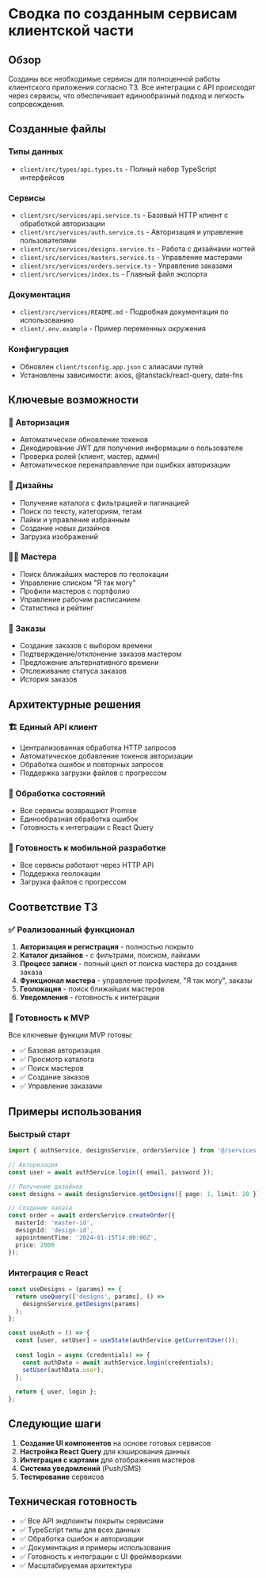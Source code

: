 # Сводка по созданным сервисам клиентской части

## Обзор

Созданы все необходимые сервисы для полноценной работы клиентского приложения согласно ТЗ. Все интеграции с API происходят через сервисы, что обеспечивает единообразный подход и легкость сопровождения.

## Созданные файлы

### Типы данных
- `client/src/types/api.types.ts` - Полный набор TypeScript интерфейсов

### Сервисы
- `client/src/services/api.service.ts` - Базовый HTTP клиент с обработкой авторизации
- `client/src/services/auth.service.ts` - Авторизация и управление пользователями
- `client/src/services/designs.service.ts` - Работа с дизайнами ногтей
- `client/src/services/masters.service.ts` - Управление мастерами
- `client/src/services/orders.service.ts` - Управление заказами
- `client/src/services/index.ts` - Главный файл экспорта

### Документация
- `client/src/services/README.md` - Подробная документация по использованию
- `client/.env.example` - Пример переменных окружения

### Конфигурация
- Обновлен `client/tsconfig.app.json` с алиасами путей
- Установлены зависимости: axios, @tanstack/react-query, date-fns

## Ключевые возможности

### 🔐 Авторизация
- Автоматическое обновление токенов
- Декодирование JWT для получения информации о пользователе
- Проверка ролей (клиент, мастер, админ)
- Автоматическое перенаправление при ошибках авторизации

### 🎨 Дизайны
- Получение каталога с фильтрацией и пагинацией
- Поиск по тексту, категориям, тегам
- Лайки и управление избранным
- Создание новых дизайнов
- Загрузка изображений

### 👩‍🎨 Мастера
- Поиск ближайших мастеров по геолокации
- Управление списком "Я так могу"
- Профили мастеров с портфолио
- Управление рабочим расписанием
- Статистика и рейтинг

### 📅 Заказы
- Создание заказов с выбором времени
- Подтверждение/отклонение заказов мастером
- Предложение альтернативного времени
- Отслеживание статуса заказов
- История заказов

## Архитектурные решения

### 🏗️ Единый API клиент
- Централизованная обработка HTTP запросов
- Автоматическое добавление токенов авторизации
- Обработка ошибок и повторных запросов
- Поддержка загрузки файлов с прогрессом

### 🔄 Обработка состояний
- Все сервисы возвращают Promise
- Единообразная обработка ошибок
- Готовность к интеграции с React Query

### 📱 Готовность к мобильной разработке
- Все сервисы работают через HTTP API
- Поддержка геолокации
- Загрузка файлов с прогрессом

## Соответствие ТЗ

### ✅ Реализованный функционал
1. **Авторизация и регистрация** - полностью покрыто
2. **Каталог дизайнов** - с фильтрами, поиском, лайками
3. **Процесс записи** - полный цикл от поиска мастера до создания заказа
4. **Функционал мастера** - управление профилем, "Я так могу", заказы
5. **Геолокация** - поиск ближайших мастеров
6. **Уведомления** - готовность к интеграции

### 🎯 Готовность к MVP
Все ключевые функции MVP готовы:
- ✅ Базовая авторизация
- ✅ Просмотр каталога
- ✅ Поиск мастеров
- ✅ Создание заказов
- ✅ Управление заказами

## Примеры использования

### Быстрый старт
```typescript
import { authService, designsService, ordersService } from '@/services';

// Авторизация
const user = await authService.login({ email, password });

// Получение дизайнов
const designs = await designsService.getDesigns({ page: 1, limit: 20 });

// Создание заказа
const order = await ordersService.createOrder({
  masterId: 'master-id',
  designId: 'design-id',
  appointmentTime: '2024-01-15T14:00:00Z',
  price: 2000
});
```

### Интеграция с React
```typescript
const useDesigns = (params) => {
  return useQuery(['designs', params], () => 
    designsService.getDesigns(params)
  );
};

const useAuth = () => {
  const [user, setUser] = useState(authService.getCurrentUser());
  
  const login = async (credentials) => {
    const authData = await authService.login(credentials);
    setUser(authData.user);
  };
  
  return { user, login };
};
```

## Следующие шаги

1. **Создание UI компонентов** на основе готовых сервисов
2. **Настройка React Query** для кэширования данных
3. **Интеграция с картами** для отображения мастеров
4. **Система уведомлений** (Push/SMS)
5. **Тестирование** сервисов

## Техническая готовность

- ✅ Все API эндпоинты покрыты сервисами
- ✅ TypeScript типы для всех данных
- ✅ Обработка ошибок и авторизации
- ✅ Документация и примеры использования
- ✅ Готовность к интеграции с UI фреймворками
- ✅ Масштабируемая архитектура 